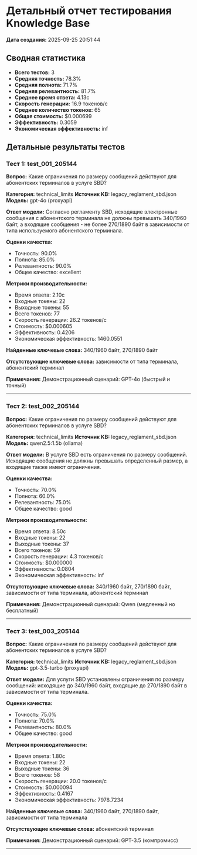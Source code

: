 # Детальный отчет тестирования Knowledge Base

**Дата создания:** 2025-09-25 20:51:44

## Сводная статистика

- **Всего тестов:** 3
- **Средняя точность:** 78.3%
- **Средняя полнота:** 71.7%
- **Средняя релевантность:** 81.7%
- **Среднее время ответа:** 4.13с
- **Скорость генерации:** 16.9 токенов/с
- **Среднее количество токенов:** 65
- **Общая стоимость:** $0.000699
- **Эффективность:** 0.3059
- **Экономическая эффективность:** inf

## Детальные результаты тестов

### Тест 1: test_001_205144

**Вопрос:** Какие ограничения по размеру сообщений действуют для абонентских терминалов в услуге SBD?

**Категория:** technical_limits
**Источник KB:** legacy_reglament_sbd.json
**Модель:** gpt-4o (proxyapi)

**Ответ модели:**
Согласно регламенту SBD, исходящие электронные сообщения с абонентского терминала не должны превышать 340/1960 байт, а входящие сообщения - не более 270/1890 байт в зависимости от типа используемого абонентского терминала.

**Оценки качества:**
- Точность: 90.0%
- Полнота: 85.0%
- Релевантность: 90.0%
- Общее качество: excellent

**Метрики производительности:**
- Время ответа: 2.10с
- Входные токены: 22
- Выходные токены: 55
- Всего токенов: 77
- Скорость генерации: 26.2 токенов/с
- Стоимость: $0.000605
- Эффективность: 0.4206
- Экономическая эффективность: 1460.0551

**Найденные ключевые слова:** 340/1960 байт, 270/1890 байт

**Отсутствующие ключевые слова:** зависимости от типа терминала, абонентский терминал

**Примечания:** Демонстрационный сценарий: GPT-4o (быстрый и точный)

---

### Тест 2: test_002_205144

**Вопрос:** Какие ограничения по размеру сообщений действуют для абонентских терминалов в услуге SBD?

**Категория:** technical_limits
**Источник KB:** legacy_reglament_sbd.json
**Модель:** qwen2.5:1.5b (ollama)

**Ответ модели:**
В услуге SBD есть ограничения по размеру сообщений. Исходящие сообщения не должны превышать определенный размер, а входящие также имеют ограничения.

**Оценки качества:**
- Точность: 70.0%
- Полнота: 60.0%
- Релевантность: 75.0%
- Общее качество: good

**Метрики производительности:**
- Время ответа: 8.50с
- Входные токены: 22
- Выходные токены: 37
- Всего токенов: 59
- Скорость генерации: 4.3 токенов/с
- Стоимость: $0.000000
- Эффективность: 0.0804
- Экономическая эффективность: inf

**Отсутствующие ключевые слова:** 340/1960 байт, 270/1890 байт, зависимости от типа терминала, абонентский терминал

**Примечания:** Демонстрационный сценарий: Qwen (медленный но бесплатный)

---

### Тест 3: test_003_205144

**Вопрос:** Какие ограничения по размеру сообщений действуют для абонентских терминалов в услуге SBD?

**Категория:** technical_limits
**Источник KB:** legacy_reglament_sbd.json
**Модель:** gpt-3.5-turbo (proxyapi)

**Ответ модели:**
Для услуги SBD установлены ограничения по размеру сообщений: исходящие до 340/1960 байт, входящие до 270/1890 байт в зависимости от типа терминала.

**Оценки качества:**
- Точность: 75.0%
- Полнота: 70.0%
- Релевантность: 80.0%
- Общее качество: good

**Метрики производительности:**
- Время ответа: 1.80с
- Входные токены: 22
- Выходные токены: 36
- Всего токенов: 58
- Скорость генерации: 20.0 токенов/с
- Стоимость: $0.000094
- Эффективность: 0.4167
- Экономическая эффективность: 7978.7234

**Найденные ключевые слова:** 340/1960 байт, 270/1890 байт, зависимости от типа терминала

**Отсутствующие ключевые слова:** абонентский терминал

**Примечания:** Демонстрационный сценарий: GPT-3.5 (компромисс)

---

